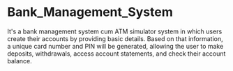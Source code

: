 # Bank_Management_System
It's a bank management system cum ATM simulator system in which users create their accounts by providing basic details. Based on that information, a unique card number and PIN will be generated, allowing the user to make deposits, withdrawals, access account statements, and check their account balance.
